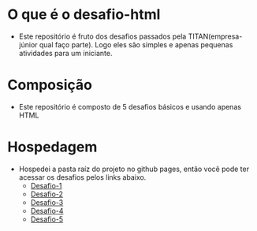 # O que é o desafio-html 
- Este repositório é fruto dos desafios passados pela TITAN(empresa-júnior qual faço parte). Logo eles são simples e apenas pequenas atividades para um iniciante.

# Composição
- Este repositório é composto de 5 desafios básicos e usando apenas HTML

# Hospedagem
- Hospedei a pasta raíz do projeto no github pages, então você pode ter acessar os desafios pelos links abaixo. 
  - [Desafio-1](https://wesle-araujo.github.io/desafio-html/desafio-1/glossary.html)
  - [Desafio-2](https://wesle-araujo.github.io/desafio-html/desafio-2/contato.html)
  - [Desafio-3](https://wesle-araujo.github.io/desafio-html/desafio-3/shopping-list.html)
  - [Desafio-4](https://wesle-araujo.github.io/desafio-html/desafio-4/quiz.html)
  - [Desafio-5](https://wesle-araujo.github.io/desafio-html/desafio-5/blog-post.html)

